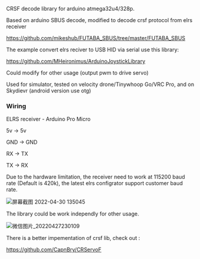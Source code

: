 CRSF decode library for arduino atmega32u4/328p.

Based on arduino SBUS decode, modified to decode crsf protocol from elrs receiver

https://github.com/mikeshub/FUTABA_SBUS/tree/master/FUTABA_SBUS

The example convert elrs reciver to USB HID via serial use this library:

https://github.com/MHeironimus/ArduinoJoystickLibrary

Could modify for other usage (output pwm to drive servo)



Used for simulator, tested on velocity drone/Tinywhoop Go/VRC Pro, and on Skydievr (android version use otg)

### Wiring

ELRS receiver  -  Arduino Pro Micro

5v  -> 5v

GND -> GND

RX  -> TX

TX  -> RX



Due to the hardware limitation, the receiver need to work at 115200 baud rate (Default is 420k), the latest elrs configrator support customer baud rate.

![屏幕截图 2022-04-30 135045](https://user-images.githubusercontent.com/43392862/166093376-be980072-038f-40fe-8a93-302f23605fc6.jpg)


The library could be work independly for other usage.


![微信图片_20220427230109](https://user-images.githubusercontent.com/43392862/166093331-778e0137-e148-4e79-9ff4-059480c27bcf.jpg)


There is a better impementation of crsf lib, check out :

https://github.com/CapnBry/CRServoF



